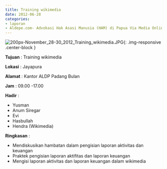```yaml
---
title: Training wikimedia
date: 2012-06-28
categories:
- laporan
- Aldepe.com- Advokasi Hak Asasi Manusia (HAM) di Papua Via Media Online, Mobile Phone dan Social Media
---
```

![200px-November_28-30_2012_Training_wikimedia.JPG](/uploads/200px-November_28-30_2012_Training_wikimedia.JPG){: .img-responsive .center-block }

**Tujuan** : Training wikimedia

**Lokasi** : Jayapura

**Alamat** : Kantor ALDP Padang Bulan

**Jam** : 09.00 -17.00

**Hadir** : 
* Yusman
* Anum Siregar
* Evi
* Hasbullah
* Hendra (Wikimedia)

**Ringkasan** : 
* Mendiskusikan hambatan dalam pengisian laporan aktivitas dan keuangan
* Praktek pengisian laporan aktifitas dan laporan keuangan
* Mengisi laporan aktivitas dan laporan keuangan dalam wikimedia
